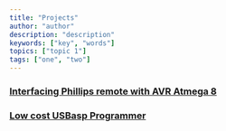 ```yaml
---
title: "Projects"
author: "author"
description: "description"
keywords: ["key", "words"]
topics: ["topic 1"]
tags: ["one", "two"]
---
```


### [Interfacing Phillips remote with AVR Atmega 8](/projects/2010-2013/phillips)

### [Low cost USBasp Programmer](/projects/2010-2013/usbasp)

